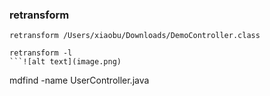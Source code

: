 
### retransform
```
retransform /Users/xiaobu/Downloads/DemoController.class
```

```
retransform -l
```![alt text](image.png)

```
mdfind -name UserController.java
```




